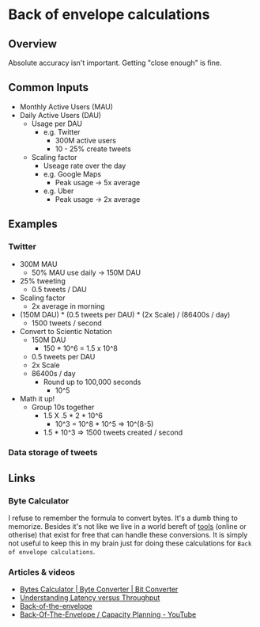 # Back of envelope calculations

## Overview
Absolute accuracy isn't important. Getting "close enough" is fine.

## Common Inputs
- Monthly Active Users (MAU)
- Daily Active Users (DAU)
  - Usage per DAU
    - e.g. Twitter
      - 300M active users
      - 10 - 25% create tweets
  - Scaling factor
    - Useage rate over the day
    - e.g. Google Maps
      - Peak usage -> 5x average
    - e.g. Uber
      - Peak usage -> 2x average

## Examples
### Twitter
- 300M MAU
  - 50% MAU use daily -> 150M DAU
- 25% tweeting
  - 0.5 tweets / DAU
- Scaling factor
  - 2x average in morning
- (150M DAU) * (0.5 tweets per DAU) * (2x Scale) / (86400s / day)
  - 1500 tweets / second
- Convert to Scientic Notation
  - 150M DAU
    - 150 * 10^6 = 1.5 x 10^8
  - 0.5 tweets per DAU
  - 2x Scale
  - 86400s / day
    - Round up to 100,000 seconds
      - 10^5
- Math it up!
  - Group 10s together
    - 1.5 X .5 * 2 * 10^6
      - 10^3 = 10^8 * 10^5 => 10^(8-5)
    - 1.5 * 10^3 => 1500 tweets created / second

### Data storage of tweets


<!-- ### Example 1
- Web service
  - 10^6 requests / seconds
- Server
  - 10^4 requests / seconds
- Load balancer
  - 10^6 queries / second
  - 100 servers

### Example 2
- 10 queries / second
- Single database server
  - No need for sharding -->




## Links
### Byte Calculator
I refuse to remember the formula to convert bytes. It's a dumb thing to memorize. Besides it's not like we live in a world bereft of [tools](https://calcuworld.com/business-calculators/bytes-calculator/) (online or otherise) that exist for free that can handle these conversions. It is simply not useful to keep this in my brain just for doing these calculations for `Back of envelope calculations`. 

### Articles & videos
- [Bytes Calculator | Byte Converter | Bit Converter](https://calcuworld.com/business-calculators/bytes-calculator/)
- [Understanding Latency versus Throughput](https://community.cadence.com/cadence_blogs_8/b/fv/posts/understanding-latency-vs-throughput)
- [Back-of-the-envelope](https://bytebytego.com/courses/system-design-interview/back-of-the-envelope-estimation)
- [Back-Of-The-Envelope / Capacity Planning - YouTube](https://www.youtube.com/watch?v=UC5xf8FbdJc)
